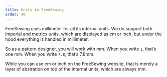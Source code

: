 ```yaml
---
title: Units in FreeSewing
order: 40
---
```


FreeSewing uses millimeter for all its internal units.
We do support both imperial and metrics units, which are displayed
as cm or inch, but under the hood everything is handled in millimeter.

So as a pattern designer, you will work with mm.
When you write `1`, that’s one mm. When you write `7.8`, that’s 7.8mm.

While you can use cm or inch on the FreeSewing website, that is merely a layer of
abstration on top of the internal units, which are always mm.
